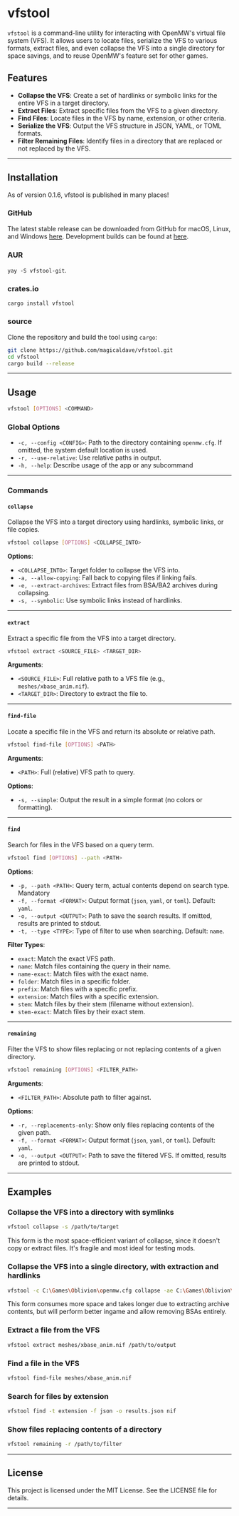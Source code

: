 # vfstool

`vfstool` is a command-line utility for interacting with OpenMW's virtual file system (VFS). It allows users to locate files, serialize the VFS to various formats, extract files, and even collapse the VFS into a single directory for space savings, and to reuse OpenMW's feature set for other games.

## Features

- **Collapse the VFS**: Create a set of hardlinks or symbolic links for the entire VFS in a target directory.
- **Extract Files**: Extract specific files from the VFS to a given directory.
- **Find Files**: Locate files in the VFS by name, extension, or other criteria.
- **Serialize the VFS**: Output the VFS structure in JSON, YAML, or TOML formats.
- **Filter Remaining Files**: Identify files in a directory that are replaced or not replaced by the VFS.

---

## Installation

As of version 0.1.6, vfstool is published in many places!

### GitHub

The latest stable release can be downloaded from GitHub for macOS, Linux, and Windows [here](https://github.com/magicaldave/vfstool/releases/latest). Development builds can be found at [here](https://github.com/magicaldave/vfstool/releases/development).

### AUR

`yay -S vfstool-git`.

### crates.io

`cargo install vfstool`

### source

Clone the repository and build the tool using `cargo`:

```bash
git clone https://github.com/magicaldave/vfstool.git
cd vfstool
cargo build --release
```

---

## Usage

```bash
vfstool [OPTIONS] <COMMAND>
```

### Global Options

- `-c, --config <CONFIG>`: Path to the directory containing `openmw.cfg`. If omitted, the system default location is used.
- `-r, --use-relative`: Use relative paths in output.
- `-h, --help`: Describe usage of the app or any subcommand

---

### Commands

#### `collapse`

Collapse the VFS into a target directory using hardlinks, symbolic links, or file copies.

```bash
vfstool collapse [OPTIONS] <COLLAPSE_INTO>
```

**Options**:

- `<COLLAPSE_INTO>`: Target folder to collapse the VFS into.
- `-a, --allow-copying`: Fall back to copying files if linking fails.
- `-e, --extract-archives`: Extract files from BSA/BA2 archives during collapsing.
- `-s, --symbolic`: Use symbolic links instead of hardlinks.

---

#### `extract`

Extract a specific file from the VFS into a target directory.

```bash
vfstool extract <SOURCE_FILE> <TARGET_DIR>
```

**Arguments**:

- `<SOURCE_FILE>`: Full relative path to a VFS file (e.g., `meshes/xbase_anim.nif`).
- `<TARGET_DIR>`: Directory to extract the file to.

---

#### `find-file`

Locate a specific file in the VFS and return its absolute or relative path.

```bash
vfstool find-file [OPTIONS] <PATH>
```

**Arguments**:

- `<PATH>`: Full (relative) VFS path to query.

**Options**:

- `-s, --simple`: Output the result in a simple format (no colors or formatting).

---

#### `find`

Search for files in the VFS based on a query term.

```bash
vfstool find [OPTIONS] --path <PATH>
```

**Options**:

- `-p, --path <PATH>`: Query term, actual contents depend on search type. Mandatory
- `-f, --format <FORMAT>`: Output format (`json`, `yaml`, or `toml`). Default: `yaml`.
- `-o, --output <OUTPUT>`: Path to save the search results. If omitted, results are printed to stdout.
- `-t, --type <TYPE>`: Type of filter to use when searching. Default: `name`.

**Filter Types**:

- `exact`: Match the exact VFS path.
- `name`: Match files containing the query in their name.
- `name-exact`: Match files with the exact name.
- `folder`: Match files in a specific folder.
- `prefix`: Match files with a specific prefix.
- `extension`: Match files with a specific extension.
- `stem`: Match files by their stem (filename without extension).
- `stem-exact`: Match files by their exact stem.

---

#### `remaining`

Filter the VFS to show files replacing or not replacing contents of a given directory.

```bash
vfstool remaining [OPTIONS] <FILTER_PATH>
```

**Arguments**:

- `<FILTER_PATH>`: Absolute path to filter against.

**Options**:

- `-r, --replacements-only`: Show only files replacing contents of the given path.
- `-f, --format <FORMAT>`: Output format (`json`, `yaml`, or `toml`). Default: `yaml`.
- `-o, --output <OUTPUT>`: Path to save the filtered VFS. If omitted, results are printed to stdout.

---

## Examples

### Collapse the VFS into a directory with symlinks

```bash
vfstool collapse -s /path/to/target
```

This form is the most space-efficient variant of collapse, since it doesn't copy or extract files. It's fragile and most ideal for testing mods.

### Collapse the VFS into a single directory, with extraction and hardlinks

```bash
vfstool -c C:\Games\Oblivion\openmw.cfg collapse -ae C:\Games\Oblivion\Data
```

This form consumes more space and takes longer due to extracting archive contents, but will perform better ingame and allow removing BSAs entirely.

### Extract a file from the VFS

```bash
vfstool extract meshes/xbase_anim.nif /path/to/output
```

### Find a file in the VFS

```bash
vfstool find-file meshes/xbase_anim.nif
```

### Search for files by extension

```bash
vfstool find -t extension -f json -o results.json nif
```

### Show files replacing contents of a directory

```bash
vfstool remaining -r /path/to/filter
```

---

## License

This project is licensed under the MIT License. See the LICENSE file for details.

---
